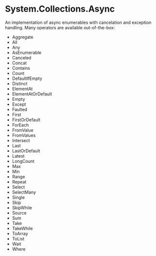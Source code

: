 # System.Collections.Async

An implementation of async enumerables with cancelation and exception handling.
Many operators are available out-of-the-box:

* Aggregate
* All
* Any
* AsEnumerable
* Canceled
* Concat
* Contains
* Count
* DefaultIfEmpty
* Distinct
* ElementAt
* ElementAtOrDefault
* Empty
* Except
* Faulted
* First
* FirstOrDefault
* ForEach
* FromValue
* FromValues
* Intersect
* Last
* LastOrDefault
* Latest
* LongCount
* Max
* Min
* Range
* Repeat
* Select
* SelectMany
* Single
* Skip
* SkipWhile
* Source
* Sum
* Take
* TakeWhile
* ToArray
* ToList
* Wait
* Where

